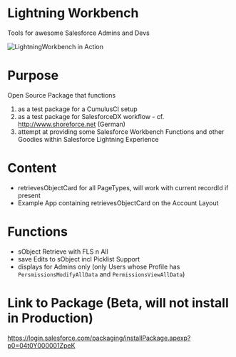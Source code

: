 # Lightning Workbench
Tools for awesome Salesforce Admins and Devs

![LightningWorkbench in Action](https://gifyu.com/images/ezgif.com-optimize11e5c.gif)

# Purpose
Open Source Package that functions 
 1) as a test package for a CumulusCI setup 
 2) as a test package for SalesforceDX workflow - cf. http://www.shoreforce.net (German)
 2) attempt at providing some Salesforce Workbench Functions and other Goodies within Salesforce Lightning Experience
 
# Content
- retrievesObjectCard for all PageTypes, will work with current recordId if present
- Example App containing retrievesObjectCard on the Account Layout

# Functions
- sObject Retrieve with FLS n All
- save Edits to sObject incl Picklist Support
- displays for Admins only (only Users whose Profile has `PersmissionsModifyAllData` and `PermissionsViewAllData`)

# Link to Package (Beta, will not install in Production)
https://login.salesforce.com/packaging/installPackage.apexp?p0=04t0Y000001ZpeK
